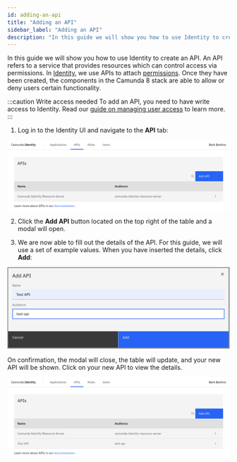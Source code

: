 ```yaml
---
id: adding-an-api
title: "Adding an API"
sidebar_label: "Adding an API"
description: "In this guide we will show you how to use Identity to create an API."
---
```


In this guide we will show you how to use Identity to create an API. An API refers to a service that provides resources which can control
access via permissions. In [Identity](/self-managed/identity/what-is-identity.md), we use APIs to attach [permissions](/self-managed/identity/user-guide/roles/add-assign-permission.md). Once they have been created, the
components in the Camunda 8 stack are able to allow or deny users certain functionality.

:::caution Write access needed
To add an API, you need to have write access to Identity.
Read our [guide on managing user access](/self-managed/identity/user-guide/authorizations/managing-user-access.md) to learn more.
:::

1. Log in to the Identity UI and navigate to the **API** tab:

![add-api-tab](../img/add-api-tab.png)

2. Click the **Add API** button located on the top right of the table and a modal will open.

3. We are now able to fill out the details of the API. For this guide, we will use a set of example values. When you have inserted the details, click **Add**:

![add-api-modal-2](../img/add-api-modal-2.png)

On confirmation, the modal will close, the table will update, and your new API will be shown. Click on your new API to view the details.

![add-api-refreshed-table](../img/add-api-refreshed-table.png)
